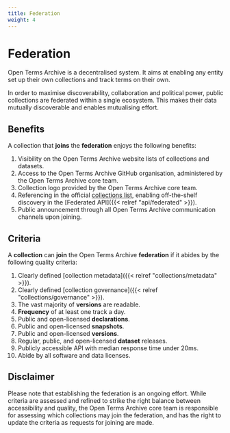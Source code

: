 ```yaml
---
title: Federation
weight: 4
---
```


# Federation

Open Terms Archive is a decentralised system. It aims at enabling any entity set up their own collections and track terms on their own.

In order to maximise discoverability, collaboration and political power, public collections are federated within a single ecosystem. This makes their data mutually discoverable and enables mutualising effort.

## Benefits

A collection that **joins** the **federation** enjoys the following benefits:

1. Visibility on the Open Terms Archive website lists of collections and datasets.
2. Access to the Open Terms Archive GitHub organisation, administered by the Open Terms Archive core team.
3. Collection logo provided by the Open Terms Archive core team.
4. Referencing in the official [collections list](https://opentermsarchive.org/collections.json), enabling off-the-shelf discovery in the [Federated API]({{< relref "api/federated" >}}).
5. Public announcement through all Open Terms Archive communication channels upon joining.

## Criteria

A **collection** can **join** the Open Terms Archive **federation** if it abides by the following quality criteria:

1. Clearly defined [collection metadata]({{< relref "collections/metadata" >}}).
2. Clearly defined [collection governance]({{< relref "collections/governance" >}}).
3. The vast majority of **versions** are readable.
4. **Frequency** of at least one track a day.
5. Public and open-licensed **declarations**.
6. Public and open-licensed **snapshots**.
7. Public and open-licensed **versions**.
8. Regular, public, and open-licensed **dataset** releases.
9. Publicly accessible API with median response time under 20ms.
10. Abide by all software and data licenses.

## Disclaimer

Please note that establishing the federation is an ongoing effort. While criteria are assessed and refined to strike the right balance between accessibility and quality, the Open Terms Archive core team is responsible for assessing which collections may join the federation, and has the right to update the criteria as requests for joining are made.
